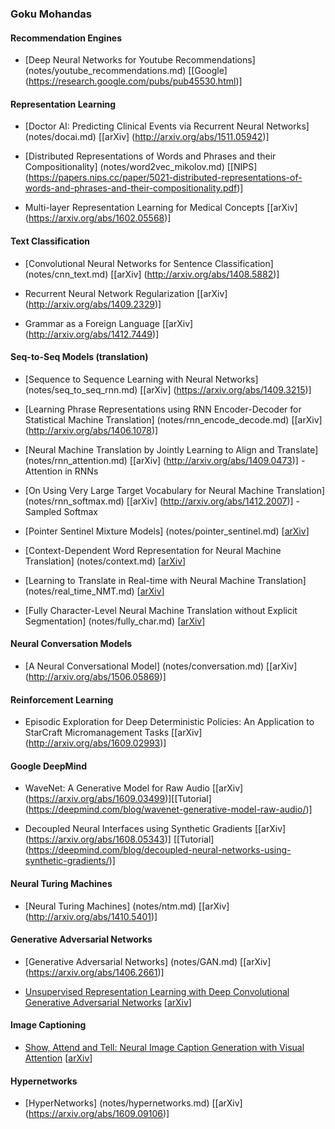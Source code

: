### Goku Mohandas

#### Recommendation Engines
- [Deep Neural Networks for Youtube Recommendations] (notes/youtube_recommendations.md) [[Google] (https://research.google.com/pubs/pub45530.html)]

#### Representation Learning

- [Doctor AI: Predicting Clinical Events via Recurrent Neural Networks] (notes/docai.md) [[arXiv] (http://arxiv.org/abs/1511.05942)]

- [Distributed Representations of Words and Phrases and their Compositionality] (notes/word2vec_mikolov.md) [[NIPS] (https://papers.nips.cc/paper/5021-distributed-representations-of-words-and-phrases-and-their-compositionality.pdf)]

- Multi-layer Representation Learning for Medical Concepts [[arXiv] (https://arxiv.org/abs/1602.05568)]

#### Text Classification

 - [Convolutional Neural Networks for Sentence Classification] (notes/cnn_text.md) [[arXiv] (http://arxiv.org/abs/1408.5882)]
  
 - Recurrent Neural Network Regularization [[arXiv] (http://arxiv.org/abs/1409.2329)]
 
 - Grammar as a Foreign Language [[arXiv] (http://arxiv.org/abs/1412.7449)]
 
#### Seq-to-Seq Models (translation)
 
 - [Sequence to Sequence Learning with Neural Networks] (notes/seq_to_seq_rnn.md) [[arXiv] (https://arxiv.org/abs/1409.3215)]
 
 - [Learning Phrase Representations using RNN Encoder-Decoder for Statistical Machine Translation] (notes/rnn_encode_decode.md) [[arXiv] (http://arxiv.org/abs/1406.1078)]
 
- [Neural Machine Translation by Jointly Learning to Align and Translate] (notes/rnn_attention.md) [[arXiv] (http://arxiv.org/abs/1409.0473)] - Attention in RNNs
 
- [On Using Very Large Target Vocabulary for Neural Machine Translation] (notes/rnn_softmax.md) [[arXiv] (http://arxiv.org/abs/1412.2007)] - Sampled Softmax 

- [Pointer Sentinel Mixture Models] (notes/pointer_sentinel.md) [[arXiv](https://arxiv.org/abs/1609.07843)]

- [Context-Dependent Word Representation for Neural Machine Translation] (notes/context.md) [[arXiv](https://arxiv.org/abs/1607.00578)]

- [Learning to Translate in Real-time with Neural Machine Translation] (notes/real_time_NMT.md) [[arXiv](https://arxiv.org/abs/1610.00388)]

- [Fully Character-Level Neural Machine Translation without Explicit Segmentation] (notes/fully_char.md) [[arXiv](https://arxiv.org/abs/1610.03017)]

#### Neural Conversation Models

 - [A Neural Conversational Model] (notes/conversation.md) [[arXiv] (http://arxiv.org/abs/1506.05869)]

#### Reinforcement Learning

- Episodic Exploration for Deep Deterministic Policies: An Application to StarCraft Micromanagement Tasks [[arXiv] (http://arxiv.org/abs/1609.02993)]

#### Google DeepMind

- WaveNet: A Generative Model for Raw Audio [[arXiv] (https://arxiv.org/abs/1609.03499)][[Tutorial] (https://deepmind.com/blog/wavenet-generative-model-raw-audio/)]

- Decoupled Neural Interfaces using Synthetic Gradients [[arXiv] (https://arxiv.org/abs/1608.05343)] [[Tutorial] (https://deepmind.com/blog/decoupled-neural-networks-using-synthetic-gradients/)]

#### Neural Turing Machines

- [Neural Turing Machines] (notes/ntm.md) [[arXiv] (http://arxiv.org/abs/1410.5401)]

#### Generative Adversarial Networks
- [Generative Adversarial Networks] (notes/GAN.md) [[arXiv] (https://arxiv.org/abs/1406.2661)]

-  [Unsupervised Representation Learning with Deep Convolutional Generative Adversarial Networks](notes/dcgan.md) [[arXiv](http://arxiv.org/abs/1511.06434v2)]

#### Image Captioning

- [Show, Attend and Tell: Neural Image Caption Generation with Visual Attention](notes/show_attend_tell.md) [[arXiv](https://arxiv.org/abs/1502.03044)]

#### Hypernetworks

- [HyperNetworks] (notes/hypernetworks.md) [[arXiv] (https://arxiv.org/abs/1609.09106)]